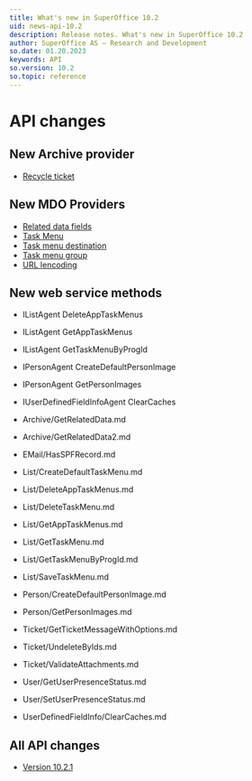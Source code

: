 ```yaml
---
title: What's new in SuperOffice 10.2
uid: news-api-10.2
description: Release notes. What's new in SuperOffice 10.2
author: SuperOffice AS – Research and Development
so.date: 01.20.2023
keywords: API
so.version: 10.2
so.topic: reference
---
```


# API changes

## New Archive provider

* [Recycle ticket][2]

## New MDO Providers

* [Related data fields][3]
* [Task Menu][4]
* [Task menu destination][5]
* [Task menu group][6]
* [URL lencoding][7]

## New web service methods

* IListAgent DeleteAppTaskMenus
* IListAgent GetAppTaskMenus
* IListAgent GetTaskMenuByProgId
* IPersonAgent CreateDefaultPersonImage
* IPersonAgent GetPersonImages
* IUserDefinedFieldInfoAgent ClearCaches

* Archive/GetRelatedData.md
* Archive/GetRelatedData2.md
* EMail/HasSPFRecord.md
* List/CreateDefaultTaskMenu.md
* List/DeleteAppTaskMenus.md
* List/DeleteTaskMenu.md
* List/GetAppTaskMenus.md
* List/GetTaskMenu.md
* List/GetTaskMenuByProgId.md
* List/SaveTaskMenu.md
* Person/CreateDefaultPersonImage.md
* Person/GetPersonImages.md
* Ticket/GetTicketMessageWithOptions.md
* Ticket/UndeleteByIds.md
* Ticket/ValidateAttachments.md
* User/GetUserPresenceStatus.md
* User/SetUserPresenceStatus.md
* UserDefinedFieldInfo/ClearCaches.md

## All API changes

* [Version 10.2.1][1]

<!-- Referenced links-->
[1]: 10.2.1-update.md
[2]: ../../../docs/en/api/archive-providers/reference/recycleticket.md
[3]: ../../../docs/en/api/mdo-providers/reference/relateddatafields.md
[4]: ../../../docs/en/api/mdo-providers/reference/taskmenu.md
[5]: ../../../docs/en/api/mdo-providers/reference/taskmenudestination.md
[6]: ../../../docs/en/api/mdo-providers/reference/taskmenugroup.md
[7]: ../../../docs/en/api/mdo-providers/reference/urlencoding.md
